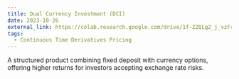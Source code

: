 ```yaml
---
title: Dual Currency Investment (DCI)
date: 2023-10-26
external_link: https://colab.research.google.com/drive/1f-ZZQLg2_j_vzFrK3wnkal8fYNMrwu6t?usp=sharing
tags:
  - Continuous Time Derivatives Pricing
---
```


A structured product combining fixed deposit with currency options, offering higher returns for investors accepting exchange rate risks.

<!--more-->
